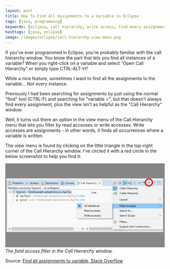 ```yaml
---
layout: post
title: How To Find All Assignments to a Variable in Eclipse
tags: [java, programming]
keywords: [eclipse, call hierarchy, write access, find every assignment, find all assignments]
hashtags: [java, eclipse]
image: /images/eclipse/call-hierarchy-view-menu.png
---
```


If you've ever programmed in Eclipse, you're probably familiar with the call hierarchy window. You know the part that lets you find all instances of a variable? When you right-click on a variable and select "Open Call Hierarchy" or simply type CTRL-ALT-H?

While a nice feature, sometimes I want to find all the assignments to the variable... Not every instance.

Previously I had been searching for assignments by just using the normal "find" tool (CTRL-F) and searching for "variable =", but that doesn't always find every assignment, plus the view isn't as helpful as the "Call Hierarchy" window.

Well, it turns out there an option in the view menu of the Call Hierarchy menu that lets you filter by read accesses or write accesses. Write accesses are assignments - in other words, it finds all occurrences where a variable is written.

The view menu is found by clicking on the little triangle in the top-right corner of the Call Hierarchy window. I've circled it with a red circle in the below screenshot to help you find it:

![The field access filter in the Call Hierarchy window.](/images/eclipse/call-hierarchy-view-menu.png)
*The field access filter in the Call Hierarchy window.*

Source: [Find all assignments to variable, Stack Overflow](https://stackoverflow.com/questions/9333634/find-all-assignments-to-variable)